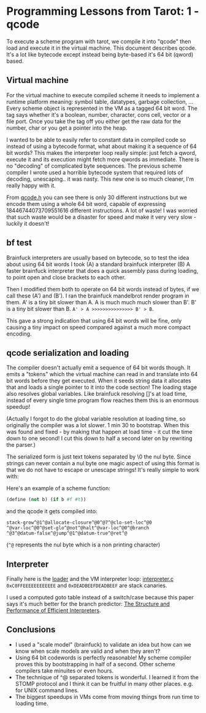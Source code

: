 # Programming Lessons from Tarot: 1 - qcode

To execute a scheme program with tarot, we compile it into "qcode" then load and execute it in the virtual machine. This document describes qcode. It's a lot like bytecode except instead being byte-based it's 64 bit (qword) based.

## Virtual machine

For the virtual machine to execute compiled scheme it needs to implement a runtime platform meaning: symbol table, datatypes, garbage collection, ... Every scheme object is represented in the VM as a tagged 64 bit word. The tag says whether it's a boolean, number, character, cons cell, vector or a file port. Once you take the tag off you either get the raw data for the number, char or you get a pointer into the heap.

I wanted to be able to easily refer to constant data in compiled code so instead of using a bytecode format, what about making it a sequence of 64 bit words? This makes the interpreter loop really simple: just fetch a qword, execute it and its execution might fetch more qwords as immediate. There is no "decoding" of complicated byte sequences. The previous scheme compiler I wrote used a horrible bytecode system that required lots of decoding, unescaping.. it was nasty. This new one is so much cleaner, I'm really happy with it.

From [qcode.h](https://github.com/rain-1/tarot-vm/blob/master/qcodes.h) you can see there is only 30 different instructions but we encode them using a whole 64 bit word, capable of expressing 18446744073709551616 different instructions. A lot of waste! I was worried that such waste would be a disaster for speed and make it very very slow - luckily it doesn't!

## bf test

Brainfuck interpreters are usually based on bytecode, so to test the idea about using 64 bit words I took (A) a standard brainfuck interpreter (B) A faster brainfuck interpreter that does a quick assembly pass during loading, to point open and close brackets to each other.

Then I modified them both to operate on 64 bit words instead of bytes, if we call these (A') and (B'). I ran the brainfuck mandelbrot render program in them. A' is a tiny bit slower than A. A is much much much slower than B'. B' is a tiny bit slower than B. `A' > A >>>>>>>>>>>>>>> B' > B`.

This gave a strong indication that using 64 bit words will be fine, only causing a tiny impact on speed compared against a much more compact encoding.

## qcode serialization and loading

The compiler doesn't actually emit a sequence of 64 bit words though. It emits a "tokens" which the virtual machine can read in and translate into 64 bit words before they get executed. When it seeds string data it allocates that and loads a single pointer to it into the code section! The loading stage also resolves global variables. Like brainfuck resolving []'s at load time, instead of every single time program flow reaches them this is an enormous speedup!

(Actually I forgot to do the global variable resolution at loading time, so originally the compiler was a lot slower. 1 min 30 to bootstrap. When this was found and fixed - by making that happen at load time - it cut the time down to one second! I cut this down to half a second later on by rewriting the parser.)

The serialized form is just text tokens separated by \0 the nul byte. Since strings can never contain a nul byte one magic aspect of using this format is that we do not have to escape or unescape strings! It's really simple to work with:

Here's an example of a scheme function:

```scheme
(define (not b) (if b #f #t))
```

and the qcode it gets compiled into:

```
stack-grow^@1^@allocate-closure^@0^@7^@clo-set-loc^@0
^@var-loc^@0^@set-glo^@not^@halt^@var-loc^@0^@branch
^@3^@datum-false^@jump^@1^@datum-true^@ret^@
```

(`^@` represents the nul byte which is a non printing character)

## Interpreter

Finally here is the [loader](https://github.com/rain-1/tarot-vm/blob/master/loader.c) and the VM interpreter loop: [interpreter.c](https://github.com/rain-1/tarot-vm/blob/master/interpreter.c) `0xC0FFEEEEEEEEEEEE` and `0xDEADBEEFDEADBEEF` are stack canaries.

I used a computed goto table instead of a switch/case because this paper says it's much better for the branch predictor: [The Structure and Performance of Efficient Interpreters](https://www.jilp.org/vol5/v5paper12.pdf).

## Conclusions

* I used a "scale model" (brainfuck) to validate an idea but how can we know when scale models are valid and when they aren't?
* Using 64 bit codewords is perfectly reasonable! My scheme compiler proves this by bootstrapping in half of a second. Other scheme compilers take minuites or even hours.
* The technique of ^@ separated tokens is wonderful. I learned it from the STOMP protocol and I think it can be fruitful in many other places. e.g. for UNIX command lines.
* The biggest speedups in VMs come from moving things from run time to loading time.

